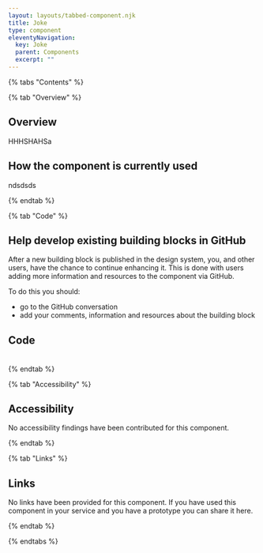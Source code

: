```yaml
---
layout: layouts/tabbed-component.njk
title: Joke
type: component
eleventyNavigation:
  key: Joke
  parent: Components
  excerpt: ""
---
```


{% tabs "Contents" %}

{% tab "Overview" %}

## Overview

HHHSHAHSa

## How the component is currently used

ndsdsds

{% endtab %}

{% tab "Code" %}

## Help develop existing building blocks in GitHub

After a new building block is published in the design system, you, and other users, have the chance to continue enhancing it. This is done with users adding more information and resources to the component via GitHub.

To do this you should:

- go to the GitHub conversation
- add your comments, information and resources about the building block

## Code



### 



<div class="app-example app-example-borders">

```html

```

</div>


{% endtab %}

{% tab "Accessibility" %}

## Accessibility

No accessibility findings have been contributed for this component.


{% endtab %}

{% tab "Links" %}

## Links

No links have been provided for this component. If you have used this component in your service and you have a prototype you can share it here.


{% endtab %}

{% endtabs %}
